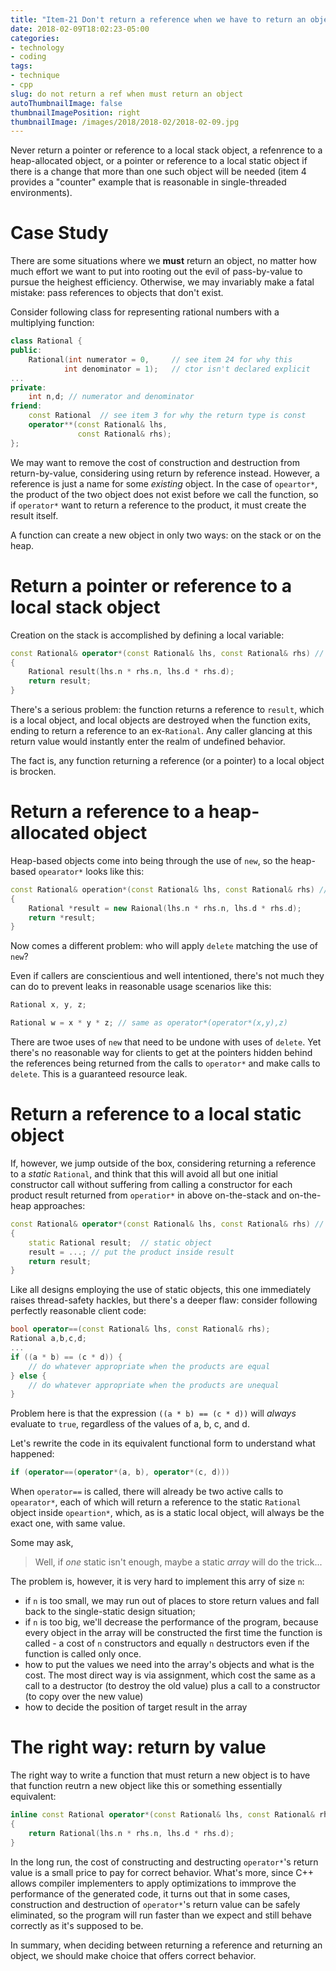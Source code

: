 ```yaml
---
title: "Item-21 Don't return a reference when we have to return an object"
date: 2018-02-09T18:02:23-05:00
categories:
- technology
- coding
tags:
- technique
- cpp
slug: do not return a ref when must return an object
autoThumbnailImage: false
thumbnailImagePosition: right
thumbnailImage: /images/2018/2018-02/2018-02-09.jpg
---
```


Never return a pointer or reference to a local stack object, a refenrence to a heap-allocated object, or a pointer or reference to a local static object if there is a change that more than one such object will be needed (item 4 provides a "counter" example that is reasonable in single-threaded environments).
<!--more-->
<!-- toc -->

# Case Study

There are some situations where we **must** return an object, no matter how much effort we want to put into rooting out the evil of pass-by-value to pursue the heighest efficiency. Otherwise, we may invariably make a fatal mistake: pass references to objects that don't exist.

Consider following class for representing rational numbers with a multiplying function:

```cpp
class Rational {
public:
    Rational(int numerator = 0,     // see item 24 for why this
            int denominator = 1);   // ctor isn't declared explicit
...
private:
    int n,d; // numerator and denominator
friend:
    const Rational  // see item 3 for why the return type is const
    operator**(const Rational& lhs,
               const Rational& rhs);
};
```

We may want to remove the cost of construction and destruction from return-by-value, considering using return by reference instead. However, a reference is just a name for some _existing_ object. In the case of `opeartor*`, the product of the two object does not exist before we call the function, so if `operator*` want to return a reference to the product, it must create the result itself.

A function can create a new object in only two ways: on the stack or on the heap.

# Return a pointer or reference to a local stack object

Creation on the stack is accomplished by defining a local variable:

```cpp
const Rational& operator*(const Rational& lhs, const Rational& rhs) // bad code !
{
    Rational result(lhs.n * rhs.n, lhs.d * rhs.d);
    return result;
}
```

There's a serious problem: the function returns a reference to `result`, which is a local object, and local objects are destroyed when the function exits, ending to return a reference to an ex-`Rational`. Any caller glancing at this return value would instantly enter the realm of undefined behavior.

The fact is, any function returning a reference (or a pointer) to a local object is brocken.

# Return a reference to a heap-allocated object

Heap-based objects come into being through the use of `new`, so the heap-based `opearator*` looks like this:

```cpp
const Rational& operation*(const Rational& lhs, const Rational& rhs) // bad code !
{
    Rational *result = new Raional(lhs.n * rhs.n, lhs.d * rhs.d);
    return *result;
}
```

Now comes a different problem: who will apply `delete` matching the use of `new`?

Even if callers are conscientious and well intentioned, there's not much they can do to prevent leaks in reasonable usage scenarios like this:

```cpp
Rational x, y, z;

Rational w = x * y * z; // same as operator*(operator*(x,y),z)
```

There are twoe uses of `new` that need to be undone with uses of `delete`. Yet there's no reasonable way for clients to get at the pointers hidden behind the references being returned from the calls to `operator*` and make calls to `delete`. This is a guaranteed resource leak.

# Return a reference to a local static object

If, however, we jump outside of the box, considering returning a reference to a _static_ `Rational`, and think that this will avoid all but one initial constructor call without suffering from calling a constructor for each product result returned from `operatior*` in above on-the-stack and on-the-heap approaches:

```cpp
const Rational& operator*(const Rational& lhs, const Rational& rhs) // bad code !
{
    static Rational result;  // static object
    result = ...; // put the product inside result
    return result;
}
```

Like all designs employing the use of static objects, this one immediately raises thread-safety hackles, but there's a deeper flaw: consider following perfectly reasonable client code:

```cpp
bool operator==(const Rational& lhs, const Rational& rhs); 
Rational a,b,c,d;
...
if ((a * b) == (c * d)) {
    // do whatever appropriate when the products are equal
} else {
    // do whatever appropriate when the products are unequal
}
```

Problem here is that the expression `((a * b) == (c * d))` will _always_ evaluate to `true`, regardless of the values of a, b, c, and d.

Let's rewrite the code in its equivalent functional form to understand what happened:

```cpp
if (operator==(operator*(a, b), operator*(c, d)))
```

When `operator==` is called, there will already be two active calls to `opearator*`, each of which will return a reference to the static `Rational` object inside `opeartion*`, which, as is a static local object, will always be the exact one, with same value.

Some may ask,

> Well, if _one_ static isn't enough, maybe a static _array_ will do the trick...

The problem is, however, it is very hard to implement this arry of size `n`:

* if `n` is too small, we may run out of places to store return values and fall back to the single-static design situation; 
* if `n` is too big, we'll decrease the performance of the program, because every object in the array will be constructed the first time the function is called - a cost of `n` constructors and equally `n` destructors even if the function is called only once.
* how to put the values we need into the array's objects and what is the cost. The most direct way is via assignment, which cost the same as a call to a destructor (to destroy the old value) plus a call to a constructor (to copy over the new value)
* how to decide the position of target result in the array

# The right way: return by value

The right way to write a function that must return a new object is to have that function reutrn a new object like this or something essentially equivalent:

```cpp
inline const Rational operator*(const Rational& lhs, const Rational& rhs)
{
    return Rational(lhs.n * rhs.n, lhs.d * rhs.d);
}
```

In the long run, the cost of constructing and destructing `operator*`'s return value is a small price to pay for correct behavior. What's more, since C++ allows compiler implementers to apply optimizations to immprove the performance of the generated code, it turns out that in some cases, construction and destruction of `operator*`'s return value can be safely eliminated, so the program will run faster than we expect and still behave correctly as it's supposed to be.

In summary, when deciding between returning a reference and returning an object, we should make choice that offers correct behavior.
